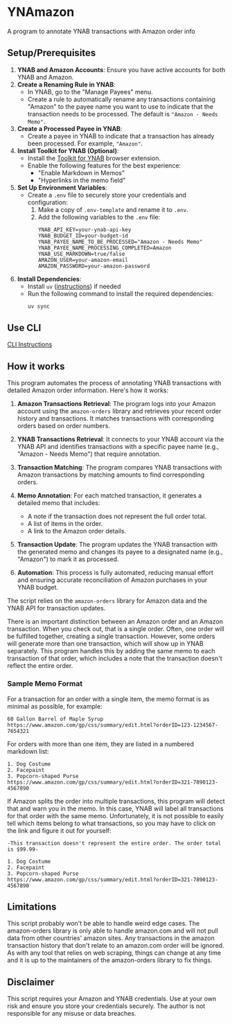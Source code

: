 # YNAmazon
A program to annotate YNAB transactions with Amazon order info

## Setup/Prerequisites
1. **YNAB and Amazon Accounts**: Ensure you have active accounts for both YNAB and Amazon.
2. **Create a Renaming Rule in YNAB**:
   - In YNAB, go to the "Manage Payees" menu.
   - Create a rule to automatically rename any transactions containing "Amazon" to the payee name you want to use to indicate that the transaction needs to be processed. The default is `"Amazon - Needs Memo"`.
3. **Create a Processed Payee in YNAB**:
   - Create a payee in YNAB to indicate that a transaction has already been processed. For example, `"Amazon"`.
4. **Install Toolkit for YNAB (Optional)**:
   - Install the [Toolkit for YNAB](https://toolkitforynab.com/) browser extension.
   - Enable the following features for the best experience:
     - "Enable Markdown in Memos"
     - "Hyperlinks in the memo field"
5. **Set Up Environment Variables**:
   - Create a `.env` file to securely store your credentials and configuration:
     1. Make a copy of `.env-template` and rename it to `.env`.
     2. Add the following variables to the `.env` file:
        ```plaintext
        YNAB_API_KEY=your-ynab-api-key
        YNAB_BUDGET_ID=your-budget-id
        YNAB_PAYEE_NAME_TO_BE_PROCESSED="Amazon - Needs Memo"
        YNAB_PAYEE_NAME_PROCESSING_COMPLETED=Amazon
        YNAB_USE_MARKDOWN=true/false
        AMAZON_USER=your-amazon-email
        AMAZON_PASSWORD=your-amazon-password
        ```
6. **Install Dependencies**:
   - Install `uv` ([instructions](https://github.com/astral-sh/uv?tab=readme-ov-file#installation)) if needed
   - Run the following command to install the required dependencies:
     ```bash
     uv sync
     ```

## Use CLI

[CLI Instructions](/CLI_README.md)

## How it works
This program automates the process of annotating YNAB transactions with detailed Amazon order information. Here's how it works:

1. **Amazon Transactions Retrieval**: The program logs into your Amazon account using the `amazon-orders` library and retrieves your recent order history and transactions. It matches transactions with corresponding orders based on order numbers.

2. **YNAB Transactions Retrieval**: It connects to your YNAB account via the YNAB API and identifies transactions with a specific payee name (e.g., "Amazon - Needs Memo") that require annotation.

3. **Transaction Matching**: The program compares YNAB transactions with Amazon transactions by matching amounts to find corresponding orders.

4. **Memo Annotation**: For each matched transaction, it generates a detailed memo that includes:
   - A note if the transaction does not represent the full order total.
   - A list of items in the order.
   - A link to the Amazon order details.

5. **Transaction Update**: The program updates the YNAB transaction with the generated memo and changes its payee to a designated name (e.g., "Amazon") to mark it as processed.

6. **Automation**: This process is fully automated, reducing manual effort and ensuring accurate reconciliation of Amazon purchases in your YNAB budget.

The script relies on the `amazon-orders` library for Amazon data and the YNAB API for transaction updates.

There is an important distinction between an Amazon order and an Amazon transaction. When you check out, that is a single order. Often, one order will be fulfilled together, creating a single transaction. However, some orders will generate more than one transaction, which will show up in YNAB separately. This program handles this by adding the same memo to each transaction of that order, which includes a note that the transaction doesn't reflect the entire order.

### Sample Memo Format

For a transaction for an order with a single item, the memo format is as minimal as possible, for example:
``` plaintext
60 Gallon Barrel of Maple Syrup
https://www.amazon.com/gp/css/summary/edit.html?orderID=123-1234567-7654321
```
For orders with more than one item, they are listed in a numbered markdown list:
``` plaintext
1. Dog Costume
2. Facepaint
3. Popcorn-shaped Purse
https://www.amazon.com/gp/css/summary/edit.html?orderID=321-7890123-4567890
```
If Amazon splits the order into multiple transactions, this program will detect that and warn you in the memo. In this case, YNAB will label all transactions for that order with the same memo. Unfortunately, it is not possible to easily tell which items belong to what transactions, so you may have to click on the link and figure it out for yourself:
``` plaintext
-This transaction doesn't represent the entire order. The order total is $99.99-

1. Dog Costume
2. Facepaint
3. Popcorn-shaped Purse
https://www.amazon.com/gp/css/summary/edit.html?orderID=321-7890123-4567890
```

## Limitations
This script probably won't be able to handle weird edge cases. The amazon-orders library is only able to handle amazon.com and will not pull data from other countries' amazon sites. Any transactions in the amazon transaction history that don't relate to an amazon.com order will be ignored. As with any tool that relies on web scraping, things can change at any time and it is up to the maintainers of the amazon-orders library to fix things.

## Disclaimer
This script requires your Amazon and YNAB credentials. Use at your own risk and ensure you store your credentials securely. The author is not responsible for any misuse or data breaches.
